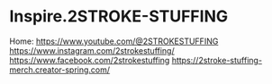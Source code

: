 # Inspire.2STROKE-STUFFING
Home: https://www.youtube.com/@2STROKESTUFFING https://www.instagram.com/2strokestuffing/ https://www.facebook.com/2strokestuffing https://2stroke-stuffing-merch.creator-spring.com/
